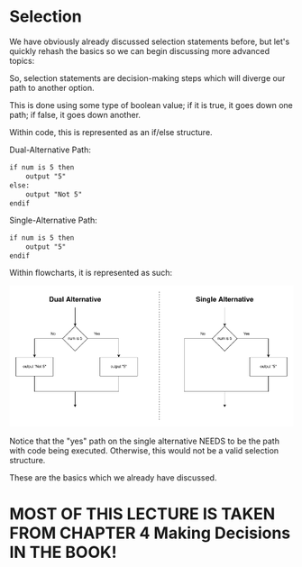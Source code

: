 # Selection

We have obviously already discussed selection statements before, but let's quickly rehash the basics
so we can begin discussing more advanced topics:


So, selection statements are decision-making steps which will diverge
our path to another option.

This is done using some type of boolean value; if it is true, it goes down
one path; if false, it goes down another.

Within code, this is represented as an if/else structure.

Dual-Alternative Path:
```
if num is 5 then
    output "5"
else:
    output "Not 5"
endif
```

Single-Alternative Path:
```
if num is 5 then
    output "5"
endif
```

Within flowcharts, it is represented as such:


![basic_selection.png](assets/basic_selection.png)

Notice that the "yes" path on the single alternative NEEDS to be the path with code
being executed. Otherwise, this would not be a valid selection structure.

These are the basics which we already have discussed.



# MOST OF THIS LECTURE IS TAKEN FROM CHAPTER 4 Making Decisions IN THE BOOK!